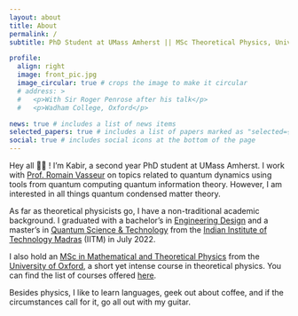 ```yaml
---
layout: about
title: About
permalink: /
subtitle: PhD Student at UMass Amherst || MSc Theoretical Physics, University of Oxford || B.Tech/M.Tech, IIT Madras

profile:
  align: right
  image: front_pic.jpg
  image_circular: true # crops the image to make it circular
  # address: >
  #   <p>With Sir Roger Penrose after his talk</p>
  #   <p>Wadham College, Oxford</p>

news: true # includes a list of news items
selected_papers: true # includes a list of papers marked as "selected={true}"
social: true # includes social icons at the bottom of the page
---
```


Hey all 👋🏾 ! I’m Kabir, a second year PhD student at UMass Amherst. I work with [Prof. Romain Vasseur](https://blogs.umass.edu/rvasseur/) on topics related to quantum dynamics using tools from quantum computing quantum information theory. However, I am interested in all things quantum condensed matter theory.

As far as theoretical physicists go, I have a non-traditional academic background. I graduated with a bachelor’s in [Engineering Design](https://ed.iitm.ac.in/) and a master’s in [Quantum Science & Technology](https://quantum.iitm.ac.in/programmes/) from the [Indian Institute of Technology Madras](https://www.iitm.ac.in/) (IITM) in July 2022.

<!-- In my years at IITM, I was interested in semi-classical methods at the intersection of field theory, general relativity, and quantum information.
My master’s thesis was on <em>Aspects of Quantum Information in Curved Spacetimes</em> and explored the interplay between gravity and quantum information using just these kinds of semi-classical methods. A paper based on some of this work can be found below. -->

I also hold an [MSc in Mathematical and Theoretical Physics](https://www.ox.ac.uk/admissions/graduate/courses/msc-mathematical-and-theoretical-physics) from the [University of Oxford](https://www.ox.ac.uk/), a short yet intense course in theoretical physics. You can find the list of courses offered [here](https://drive.google.com/file/d/1BhJ5_GwTvyxnIryoCewyi_9W5hqgMzjX/view?usp=sharing).

<!-- Recently my interests have shifted towards studying quantum information theoretic aspects in condensed matter physics. This is the broad area of my dissertation at Oxford. -->

Besides physics, I like to learn languages, geek out about coffee, and if the circumstances call for it, go all out with my guitar.

<!-- Write your biography here. Tell the world about yourself. Link to your favorite [subreddit](http://reddit.com). You can put a picture in, too. The code is already in, just name your picture `prof_pic.jpg` and put it in the `img/` folder.

Put your address / P.O. box / other info right below your picture. You can also disable any these elements by editing `profile` property of the YAML header of your `_pages/about.md`. Edit `_bibliography/papers.bib` and Jekyll will render your [publications page](/al-folio/publications/) automatically.

Link to your social media connections, too. This theme is set up to use [Font Awesome icons](http://fortawesome.github.io/Font-Awesome/) and [Academicons](https://jpswalsh.github.io/academicons/), like the ones below. Add your Facebook, Twitter, LinkedIn, Google Scholar, or just disable all of them. -->
